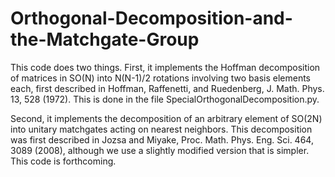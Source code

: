 # Orthogonal-Decomposition-and-the-Matchgate-Group
This code does two things. First, it implements the Hoffman decomposition of matrices in SO(N) into N(N-1)/2 rotations involving two basis elements each, first described in Hoffman, Raffenetti, and Ruedenberg, J. Math. Phys. 13, 528 (1972). This is done in the file SpecialOrthogonalDecomposition.py.

Second, it implements the decomposition of an arbitrary element of SO(2N) into unitary matchgates acting on nearest neighbors. This decomposition was first described in Jozsa and Miyake, Proc. Math. Phys. Eng. Sci. 464, 3089 (2008), although we use a slightly modified version that is simpler. This code is forthcoming.
